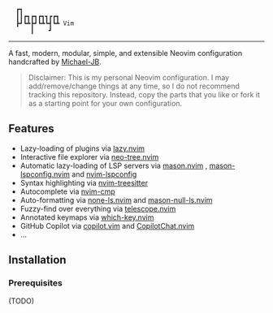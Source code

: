 ```
  ┏┓              
  ┃┃┏┓┏┓┏┓┓┏┏┓    
  ┣┛┗┻┣┛┗┻┗┫┗┻ Vim
      ┃    ┛      
```

---

A fast, modern, modular, simple, and extensible Neovim configuration handcrafted by
[Michael-JB](https://github.com/Michael-JB).

> Disclaimer: This is my personal Neovim configuration. I may add/remove/change things at any
time, so I do not recommend tracking this repository. Instead, copy the parts that you like or 
fork it as a starting point for your own configuration.

## Features

- Lazy-loading of plugins via [lazy.nvim](https://github.com/folke/lazy.nvim)
- Interactive file explorer via [neo-tree.nvim](https://github.com/nvim-neo-tree/neo-tree.nvim)
- Automatic lazy-loading of LSP servers via [mason.nvim](https://github.com/williamboman/mason.nvim)
, [mason-lspconfig.nvim](https://github.com/williamboman/mason-lspconfig.nvim) and
[nvim-lspconfig](https://github.com/neovim/nvim-lspconfig)
- Syntax highlighting via [nvim-treesitter](https://github.com/nvim-treesitter/nvim-treesitter)
- Autocomplete via [nvim-cmp](https://github.com/hrsh7th/nvim-cmp)
- Auto-formatting via [none-ls.nvim](https://github.com/nvimtools/none-ls.nvim) and
[mason-null-ls.nvim](https://github.com/jay-babu/mason-null-ls.nvim)
- Fuzzy-find over everything via [telescope.nvim](https://github.com/nvim-telescope/telescope.nvim)
- Annotated keymaps via [which-key.nvim](https://github.com/folke/which-key.nvim)
- GitHub Copilot via [copilot.vim](https://github.com/github/copilot.vim) and
[CopilotChat.nvim](https://github.com/CopilotC-Nvim/CopilotChat.nvim)
- ...

## Installation

### Prerequisites

(TODO)
